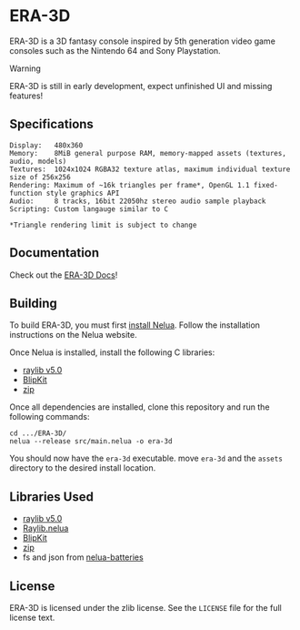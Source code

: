 # ERA-3D

ERA-3D is a 3D fantasy console inspired by 5th generation video game consoles such as the Nintendo 64 and Sony Playstation.

> [!WARNING]
> ERA-3D is still in early development, expect unfinished UI and missing features!

## Specifications
```
Display:   480x360
Memory:    8MiB general purpose RAM, memory-mapped assets (textures, audio, models)
Textures:  1024x1024 RGBA32 texture atlas, maximum individual texture size of 256x256
Rendering: Maximum of ~16k triangles per frame*, OpenGL 1.1 fixed-function style graphics API
Audio:     8 tracks, 16bit 22050hz stereo audio sample playback
Scripting: Custom langauge similar to C

*Triangle rendering limit is subject to change
```

## Documentation

Check out the [ERA-3D Docs](https://auzfox.github.io/ERA-3D-Docs/)!

## Building

To build ERA-3D, you must first [install Nelua](https://nelua.io/installing/).
Follow the installation instructions on the Nelua website.

Once Nelua is installed, install the following C libraries:
- [raylib v5.0](https://github.com/raysan5/raylib)
- [BlipKit](https://github.com/detomon/BlipKit)
- [zip](https://github.com/kuba--/zip)

Once all dependencies are installed, clone this repository and run the following commands:
```
cd .../ERA-3D/
nelua --release src/main.nelua -o era-3d
```
You should now have the `era-3d` executable.
move `era-3d` and the `assets` directory to the desired install location.

## Libraries Used
- [raylib v5.0](https://github.com/raysan5/raylib)
- [Raylib.nelua](https://github.com/AuzFox/Raylib.nelua)
- [BlipKit](https://github.com/detomon/BlipKit)
- [zip](https://github.com/kuba--/zip)
- fs and json from [nelua-batteries](https://github.com/edubart/nelua-batteries)

## License

ERA-3D is licensed under the zlib license.
See the `LICENSE` file for the full license text.
